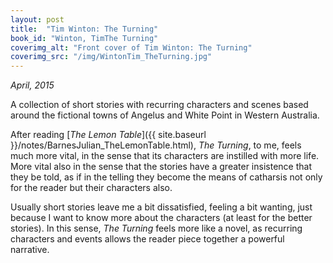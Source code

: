 ```yaml
---
layout: post
title:  "Tim Winton: The Turning"
book_id: "Winton, TimThe Turning"
coverimg_alt: "Front cover of Tim Winton: The Turning"
coverimg_src: "/img/WintonTim_TheTurning.jpg"
---
```


_April, 2015_

A collection of short stories with recurring characters and scenes
based around the fictional towns of Angelus and White Point in Western
Australia.

After reading
[_The Lemon Table_]({{ site.baseurl }}/notes/BarnesJulian_TheLemonTable.html),
_The Turning_, to me, feels much more vital, in the sense that its
characters are instilled with more life. More vital also in the sense
that the stories have a greater insistence that they be told, as if in
the telling they become the means of catharsis not only for the reader
but their characters also.

Usually short stories leave me a bit dissatisfied, feeling a bit
wanting, just because I want to know more about the characters (at
least for the better stories). In this sense, _The Turning_ feels more
like a novel, as recurring characters and events allows the reader piece
together a powerful narrative.
